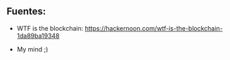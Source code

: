 ## Fuentes:

- WTF is the blockchain: https://hackernoon.com/wtf-is-the-blockchain-1da89ba19348

- My mind ;)
